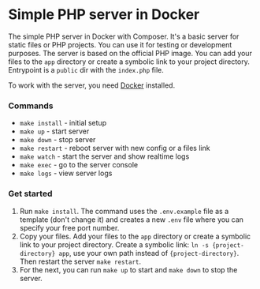 # Simple PHP server in Docker

The simple PHP server in Docker with Composer.
It's a basic server for static files or PHP projects. You can use it for testing or development purposes. The server is based on the official PHP image. You can add your files to the `app` directory or create a symbolic link to your project directory.
Entrypoint is a `public` dir with the `index.php` file.

To work with the server, you need [Docker](https://docs.docker.com/get-started/get-docker/) installed.

### Commands

- `make install` - initial setup
- `make up` - start server
- `make down` - stop server
- `make restart` - reboot server with new config or a files link
- `make watch` - start the server and show realtime logs
- `make exec` - go to the server console
- `make logs` - view server logs

### Get started

1. Run `make install`. The command uses the `.env.example` file as a template (don't change it) and creates a new `.env` file where you can specify your free port number.
2. Copy your files. Add your files to the `app` directory or create a symbolic link to your project directory. Create a symbolic link: `ln -s {project-directory} app`, use your own path instead of `{project-directory}`. Then restart the server `make restart`.
3. For the next, you can run `make up` to start and `make down` to stop the server.